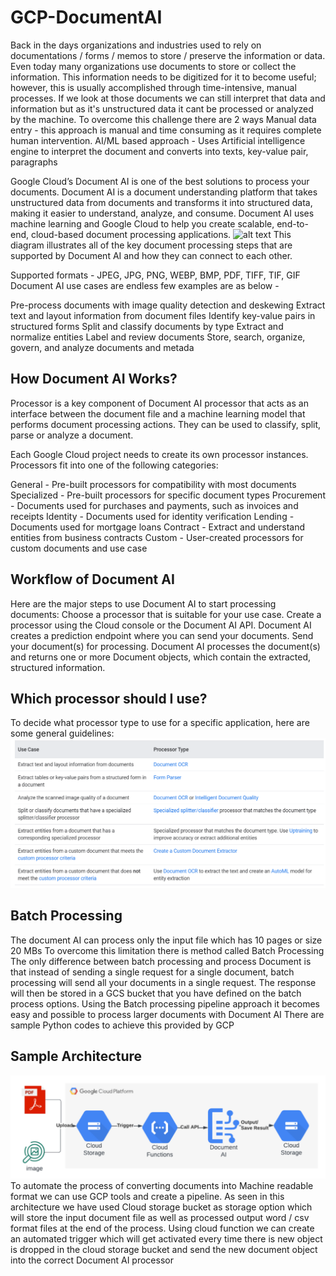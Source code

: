 # GCP-DocumentAI

Back in the days organizations and industries used to rely on documentations / forms / memos to store / preserve the information or data. Even today many organizations use documents to store or collect the information. This information needs to be digitized for it to become useful; however, this is usually accomplished through time-intensive, manual processes.
If we look at those documents we can still interpret that data and information but as it's unstructured data it cant be processed or analyzed by the machine. To overcome this challenge there are 2 ways 
Manual data entry - this approach is manual and time consuming as it requires complete human intervention.
AI/ML based approach - Uses Artificial intelligence engine to interpret the document and converts into texts, key-value pair, paragraphs

Google Cloud’s Document AI is one of the best solutions to process your documents. Document AI is a document understanding platform that takes unstructured data from documents and transforms it into structured data, making it easier to understand, analyze, and consume. Document AI uses machine learning and Google Cloud to help you create scalable, end-to-end, cloud-based document processing applications.
![alt text](https://cloud.google.com/static/document-ai/docs/images/document-ai-platform.png)
This diagram illustrates all of the key document processing steps that are supported by Document AI and how they can connect to each other.

Supported formats - JPEG, JPG, PNG, WEBP, BMP, PDF, TIFF, TIF, GIF
Document AI use cases are endless few examples are as below -

Pre-process documents with image quality detection and deskewing
Extract text and layout information from document files
Identify key-value pairs in structured forms
Split and classify documents by type
Extract and normalize entities
Label and review documents
Store, search, organize, govern, and analyze documents and metada



## How Document AI Works?
Processor is a key component of Document AI processor that acts as an interface between the document file and a machine learning model that performs document processing actions. They can be used to classify, split, parse or analyze a document.

Each Google Cloud project needs to create its own processor instances.
Processors fit into one of the following categories:

General - Pre-built processors for compatibility with most documents
Specialized - Pre-built processors for specific document types
Procurement - Documents used for purchases and payments, such as invoices and receipts
Identity - Documents used for identity verification
Lending - Documents used for mortgage loans
Contract - Extract and understand entities from business contracts
Custom - User-created processors for custom documents and use case

## Workflow of Document AI
Here are the major steps to use Document AI to start processing documents:
Choose a processor that is suitable for your use case.
Create a processor using the Cloud console or the Document AI API.
Document AI creates a prediction endpoint where you can send your documents.
Send your document(s) for processing.
Document AI processes the document(s) and returns one or more Document objects, which contain the extracted, structured information.

## Which processor should I use?
To decide what processor type to use for a specific application, here are some general guidelines:
![alt text](https://github.com/Cloud-Evonence/GCP-DocumentAI/blob/main/images/docuai.png)

## Batch Processing
The document AI can process only the input file which has 10 pages or size 20 MBs 
To overcome this limitation there is method called Batch Processing 
The only difference between batch processing and process Document is that instead of sending a single request for a single document, batch processing will send all your documents in a single request. The response will then be stored in a GCS bucket that you have defined on the batch process options.
Using the Batch processing pipeline approach it becomes easy and possible to process larger documents with Document AI
There are sample Python codes to achieve this provided by GCP 

## Sample Architecture
![alt text](https://github.com/Cloud-Evonence/GCP-DocumentAI/blob/main/images/flowv.png)
To automate the process of converting documents into Machine readable format we can use GCP tools and create a pipeline. As seen in this architecture we have used Cloud storage bucket as storage option which will store the input document file as well as processed output word / csv format files at the end of the process. Using cloud function we can create an automated trigger which will get activated every time there is new object is dropped in the cloud storage bucket and send the new document object into the correct Document AI processor 




